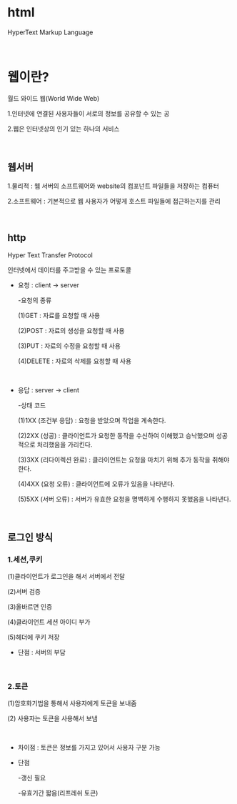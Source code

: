 # html
HyperText Markup Language

<br>


# 웹이란?
월드 와이드 웹(World Wide Web)

1.인터넷에 연결된 사용자들이 서로의 정보를 공유할 수 있는 공

2.웹은 인터넷상의 인기 있는 하나의 서비스




<br>

## 웹서버
1.물리적
 :  웹 서버의 소프트웨어와 website의 컴포넌트 파일들을 저장하는 컴퓨터

2.소프트웨어 : 기본적으로 웹 사용자가 어떻게 호스트 파일들에 접근하는지를 관리

<br>

## http
Hyper Text Transfer Protocol

인터넷에서 데이터를 주고받을 수 있는 프로토콜

* 요청 : client -> server
  
   -요청의 종류

    (1)GET : 자료를 요청할 때 사용

    (2)POST : 자료의 생성을 요청할 때 사용

    (3)PUT : 자료의 수정을 요청할 때 사용

    (4)DELETE : 자료의 삭제를 요청할 때 사용

<br>

* 응답 : server -> client

  -상태 코드

   (1)1XX (조건부 응답) : 요청을 받았으며 작업을 계속한다.

   (2)2XX (성공) : 클라이언트가 요청한 동작을 수신하여 이해했고 승낙했으며 성공적으로 처리했음을 가리킨다.

   (3)3XX (리다이렉션 완료) : 클라이언트는 요청을 마치기 위해 추가 동작을 취해야 한다.

   (4)4XX (요청 오류) : 클라이언트에 오류가 있음을 나타낸다.

   (5)5XX (서버 오류) : 서버가 유효한 요청을 명백하게 수행하지 못했음을 나타낸다.


<br>

## 로그인 방식
### 1.세션,쿠키 
(1)클라이언트가 로그인을 해서 서버에서 전달 

(2)서버 검증 

(3)올바르면 인증 

(4)클라이언트 세션 아이디 부가 

(5)헤더에 쿠키 저장 
   * 단점 : 서버의 부담 
  
  <br>

### 2.토큰
 (1)암호화기법을 통해서 사용자에게 토큰을 보내줌 


 (2) 사용자는 토큰을 사용해서 보냄 

<br>

  * 차이점 : 토큰은 정보를 가지고 있어서 사용자 구분 가능 
  * 단점
  
    -갱신 필요 
    
    -유효기간 짧음(리프레쉬 토큰)